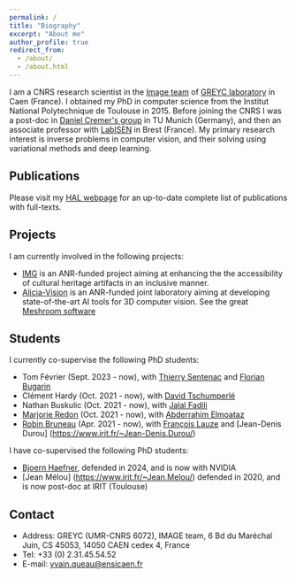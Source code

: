```yaml
---
permalink: /
title: "Biography"
excerpt: "About me"
author_profile: true
redirect_from: 
  - /about/
  - /about.html
---
```



I am a CNRS research scientist in the [Image team](https://www.greyc.fr/en/equipes/image-2/) of [GREYC laboratory](https://www.greyc.fr/) in Caen (France). I obtained my PhD in computer science from the Institut National Polytechnique de Toulouse in 2015. Before joining the CNRS I was a post-doc in [Daniel Cremer's group](https://cvg.cit.tum.de/) in TU Munich (Germany), and then an associate professor with [LabISEN](https://isen-brest.fr/labisen/) in Brest (France). My primary research interest is inverse problems in computer vision, and their solving using variational methods and deep learning. 


Publications
------

Please visit my [HAL webpage](https://cv.hal.science/yvain-queau) for an up-to-date complete list of publications with full-texts. 

Projects
------
I am currently involved in the following projects: 
* [IMG](https://anr.fr/Projet-ANR-20-CE38-0007) is an ANR-funded project aiming at enhancing the the accessibility of cultural heritage artifacts in an inclusive manner.
* [Alicia-Vision](https://alicevision.org/labcom-alicia/) is an ANR-funded joint laboratory aiming at developing state-of-the-art AI tools for 3D computer vision. See the great [Meshroom software](https://alicevision.org/#meshroom)

Students
------

I currently co-supervise the following PhD students: 
* Tom Février (Sept. 2023 - now), with [Thierry Sentenac](https://ica.cnrs.fr/en/author/tsentenac/) and [Florian Bugarin](https://ica.cnrs.fr/en/author/fbugarin/)
* Clément Hardy (Oct. 2021 - now), with [David Tschumperlé](https://tschumperle.users.greyc.fr/) 
* Nathan Buskulic (Oct. 2021 - now), with [Jalal Fadili](https://fadili.users.greyc.fr/) 
* [Marjorie Redon](https://redonmarjorie.github.io/) (Oct. 2021 - now), with [Abderrahim Elmoataz](https://elmoatazbill.users.greyc.fr/) 
* [Robin Bruneau](https://robinbruneau.github.io/) (Apr. 2021 - now), with [François Lauze](https://loutchoa.github.io/) and [Jean-Denis Durou] (https://www.irit.fr/~Jean-Denis.Durou/)

I have co-supervised the following PhD students: 
* [Bjoern Haefner](https://cvg.cit.tum.de/members/haefner), defended in 2024, and is now with NVIDIA 
* [Jean Mélou] (https://www.irit.fr/~Jean.Melou/) defended in 2020, and is now post-doc at IRIT (Toulouse)

Contact
------
* Address: GREYC (UMR-CNRS 6072), IMAGE team, 6 Bd du Maréchal Juin, CS 45053, 14050 CAEN cedex 4, France
* Tel: +33 (0) 2.31.45.54.52
* E-mail: yvain.queau@ensicaen.fr

